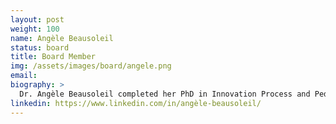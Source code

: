 ```yaml
---
layout: post
weight: 100
name: Angèle Beausoleil
status: board
title: Board Member
img: /assets/images/board/angele.png
email:
biography: >
  Dr. Angèle Beausoleil completed her PhD in Innovation Process and Pedagogy at UBC (Fall 2016), following a 25 year professional career as a strategist, marketing and innovation executive for creative consultancies, technology companies, international consumer packaged brands, and non-profit companies. A recovering entrepreneur, she leads research on educating and advising global to hyper-local organizations on design-driven business models and market-driven products and services. As an award-winning teacher, she is passionate about developing future innovators and customer-centred intrapreneurs/entrepreneurs. Angèle formerly taught business design and innovation management at UofT's Rotman School of Management, and is a guest lecturer at the UC Berkeley Haas School of Business.
linkedin: https://www.linkedin.com/in/angèle-beausoleil/
---
```

